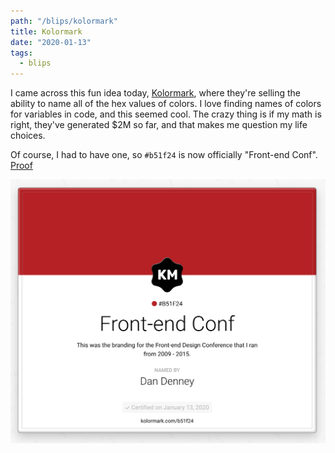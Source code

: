 ```yaml
---
path: "/blips/kolormark"
title: Kolormark
date: "2020-01-13"
tags:
  - blips
---
```


I came across this fun idea today, [Kolormark](https://kolormark.com), where they're selling the ability to name all of the hex values of colors. I love finding names of colors for variables in code, and this seemed cool. The crazy thing is if my math is right, they've generated \$2M so far, and that makes me question my life choices.

Of course, I had to have one, so `#b51f24` is now officially "Front-end Conf". [Proof](https://kolormark.com/b51f24)

![Screenshot of the Kolormark certificate](/img/blips/kolormark/kolormark.png)
